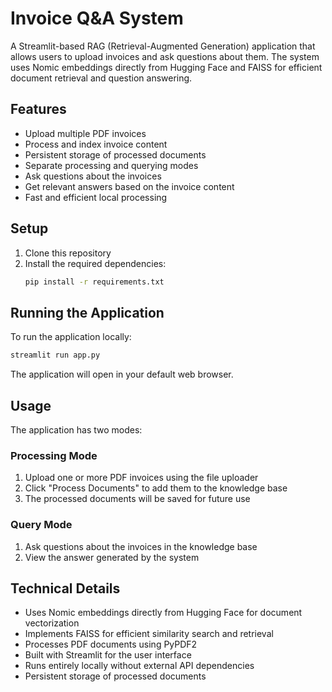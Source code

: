 # Invoice Q&A System

A Streamlit-based RAG (Retrieval-Augmented Generation) application that allows users to upload invoices and ask questions about them. The system uses Nomic embeddings directly from Hugging Face and FAISS for efficient document retrieval and question answering.

## Features

- Upload multiple PDF invoices
- Process and index invoice content
- Persistent storage of processed documents
- Separate processing and querying modes
- Ask questions about the invoices
- Get relevant answers based on the invoice content
- Fast and efficient local processing

## Setup

1. Clone this repository
2. Install the required dependencies:
   ```bash
   pip install -r requirements.txt
   ```

## Running the Application

To run the application locally:

```bash
streamlit run app.py
```

The application will open in your default web browser.

## Usage

The application has two modes:

### Processing Mode
1. Upload one or more PDF invoices using the file uploader
2. Click "Process Documents" to add them to the knowledge base
3. The processed documents will be saved for future use

### Query Mode
1. Ask questions about the invoices in the knowledge base
2. View the answer generated by the system

## Technical Details

- Uses Nomic embeddings directly from Hugging Face for document vectorization
- Implements FAISS for efficient similarity search and retrieval
- Processes PDF documents using PyPDF2
- Built with Streamlit for the user interface
- Runs entirely locally without external API dependencies
- Persistent storage of processed documents 